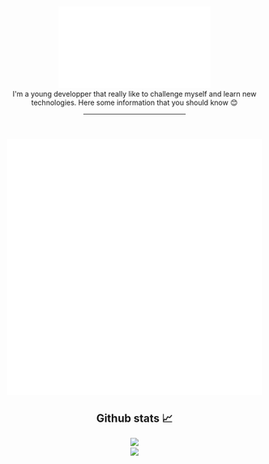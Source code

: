 <div align="center">
    <img src="presentation.svg">
</div>

<div align="center">
I'm a young developper that really like to challenge myself and learn new technologies. Here some information that you should know  😊
<hr width=40%>
</div>
<br/><br/>
<div align="center">
    <img src="description.svg">
</div>

<div align="center">
    <h2> Github stats 📈</h2>
    <img src="https://github-readme-stats.vercel.app/api?username=ricm55&show_icons=true&theme=dark" />
    <br/>
    <img src="https://github-readme-stats.vercel.app/api/top-langs/?username=ricm55&theme=dark" />
</div>

